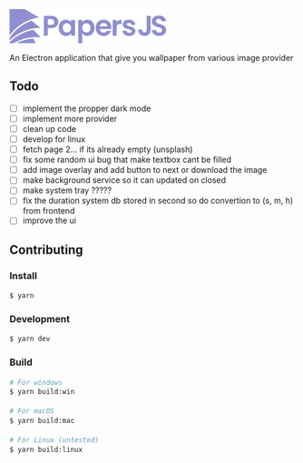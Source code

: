 ![PapersJS Logo](https://raw.githubusercontent.com/FlyingThaCat/PapersJS/master/resources/PapersJS.svg)

An Electron application that give you wallpaper from various image provider

## Todo

- [ ] implement the propper dark mode
- [ ] implement more provider
- [ ] clean up code
- [ ] develop for linux
- [ ] fetch page 2... if its already empty (unsplash)
- [ ] fix some random ui bug that make textbox cant be filled
- [ ] add image overlay and add button to next or download the image
- [ ] make background service so it can updated on closed
- [ ] make system tray ?????
- [ ] fix the duration system db stored in second so do convertion to (s, m, h) from frontend
- [ ] improve the ui

## Contributing

### Install

```bash
$ yarn
```

### Development

```bash
$ yarn dev
```

### Build

```bash
# For windows
$ yarn build:win

# For macOS
$ yarn build:mac

# For Linux (untested)
$ yarn build:linux
```
